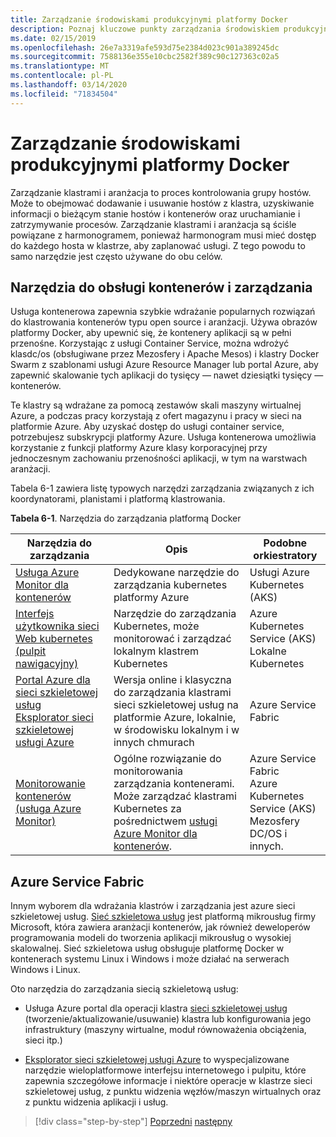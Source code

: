 ```yaml
---
title: Zarządzanie środowiskami produkcyjnymi platformy Docker
description: Poznaj kluczowe punkty zarządzania środowiskiem produkcyjnym opartym na kontenerach.
ms.date: 02/15/2019
ms.openlocfilehash: 26e7a3319afe593d75e2384d023c901a389245dc
ms.sourcegitcommit: 7588136e355e10cbc2582f389c90c127363c02a5
ms.translationtype: MT
ms.contentlocale: pl-PL
ms.lasthandoff: 03/14/2020
ms.locfileid: "71834504"
---
```

# <a name="manage-production-docker-environments"></a>Zarządzanie środowiskami produkcyjnymi platformy Docker

Zarządzanie klastrami i aranżacja to proces kontrolowania grupy hostów. Może to obejmować dodawanie i usuwanie hostów z klastra, uzyskiwanie informacji o bieżącym stanie hostów i kontenerów oraz uruchamianie i zatrzymywanie procesów. Zarządzanie klastrami i aranżacja są ściśle powiązane z harmonogramem, ponieważ harmonogram musi mieć dostęp do każdego hosta w klastrze, aby zaplanować usługi. Z tego powodu to samo narzędzie jest często używane do obu celów.

## <a name="container-service-and-management-tools"></a>Narzędzia do obsługi kontenerów i zarządzania

Usługa kontenerowa zapewnia szybkie wdrażanie popularnych rozwiązań do klastrowania kontenerów typu open source i aranżacji. Używa obrazów platformy Docker, aby upewnić się, że kontenery aplikacji są w pełni przenośne. Korzystając z usługi Container Service, można wdrożyć klasdc/os (obsługiwane przez Mezosfery i Apache Mesos) i klastry Docker Swarm z szablonami usługi Azure Resource Manager lub portal Azure, aby zapewnić skalowanie tych aplikacji do tysięcy — nawet dziesiątki tysięcy — kontenerów.

Te klastry są wdrażane za pomocą zestawów skali maszyny wirtualnej Azure, a podczas pracy korzystają z ofert magazynu i pracy w sieci na platformie Azure. Aby uzyskać dostęp do usługi container service, potrzebujesz subskrypcji platformy Azure. Usługa kontenerowa umożliwia korzystanie z funkcji platformy Azure klasy korporacyjnej przy jednoczesnym zachowaniu przenośności aplikacji, w tym na warstwach aranżacji.

Tabela 6-1 zawiera listę typowych narzędzi zarządzania związanych z ich koordynatorami, planistami i platformą klastrowania.

**Tabela 6-1**. Narzędzia do zarządzania platformą Docker

| Narzędzia do zarządzania | Opis | Podobne orkiestratory |
|------------------|-------------|-----------------------|
| [Usługa Azure Monitor dla kontenerów](https://docs.microsoft.com/azure/monitoring/monitoring-container-insights-overview) | Dedykowane narzędzie do zarządzania kubernetes platformy Azure | Usługi Azure Kubernetes (AKS) |
| [Interfejs użytkownika sieci Web kubernetes (pulpit nawigacyjny)](https://kubernetes.io/docs/tasks/access-application-cluster/web-ui-dashboard/) | Narzędzie do zarządzania Kubernetes, może monitorować i zarządzać lokalnym klastrem Kubernetes | Azure Kubernetes Service (AKS)<br/>Lokalne Kubernetes |
| [Portal Azure dla sieci szkieletowej usług](https://docs.microsoft.com/azure/service-fabric/service-fabric-cluster-creation-via-portal)<br/>[Eksplorator sieci szkieletowej usługi Azure](https://docs.microsoft.com/azure/service-fabric/service-fabric-visualizing-your-cluster) | Wersja online i klasyczna do zarządzania klastrami sieci szkieletowej usług na platformie Azure, lokalnie, w środowisku lokalnym i w innych chmurach | Azure Service Fabric |
| [Monitorowanie kontenerów (usługa Azure Monitor)](https://docs.microsoft.com/azure/azure-monitor/insights/containers) | Ogólne rozwiązanie do monitorowania zarządzania kontenerami. Może zarządzać klastrami Kubernetes za pośrednictwem [usługi Azure Monitor dla kontenerów](https://docs.microsoft.com/azure/monitoring/monitoring-container-insights-overview). | Azure Service Fabric<br/>Azure Kubernetes Service (AKS)<br/>Mezosfery DC/OS i innych. |

## <a name="azure-service-fabric"></a>Azure Service Fabric

Innym wyborem dla wdrażania klastrów i zarządzania jest azure sieci szkieletowej usług. [Sieć szkieletowa usług](https://azure.microsoft.com/services/service-fabric/) jest platformą mikrousług firmy Microsoft, która zawiera aranżacji kontenerów, jak również deweloperów programowania modeli do tworzenia aplikacji mikrousług o wysokiej skalowalnej. Sieć szkieletowa usług obsługuje platformę Docker w kontenerach systemu Linux i Windows i może działać na serwerach Windows i Linux.

Oto narzędzia do zarządzania siecią szkieletową usług:

- Usługa Azure portal dla operacji klastra [sieci szkieletowej usług](https://docs.microsoft.com/azure/service-fabric/service-fabric-cluster-creation-via-portal) (tworzenie/aktualizowanie/usuwanie) klastra lub konfigurowania jego infrastruktury (maszyny wirtualne, moduł równoważenia obciążenia, sieci itp.)

- [Eksplorator sieci szkieletowej usługi Azure](https://docs.microsoft.com/azure/service-fabric/service-fabric-visualizing-your-cluster) to wyspecjalizowane narzędzie wieloplatformowe interfejsu internetowego i pulpitu, które zapewnia szczegółowe informacje i niektóre operacje w klastrze sieci szkieletowej usług, z punktu widzenia węzłów/maszyn wirtualnych oraz z punktu widzenia aplikacji i usług.

>[!div class="step-by-step"]
>[Poprzedni](run-microservices-based-applications-in-production.md)
>[następny](monitor-containerized-application-services.md)
